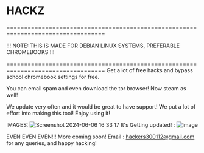 # HACKZ
==================================================================================

!!! NOTE: THIS IS MADE FOR DEBIAN LINUX SYSTEMS, PREFERABLE CHROMEBOOKS !!!

==================================================================================
Get a lot of free hacks and bypass school chromebook settings for free.

You can email spam and even download the tor browser! Now steam as well!

We update very often and it would be great to have support! 
We put a lot of effort into making this tool! Enjoy using it!

IMAGES:
![Screenshot 2024-06-06 16 33 17](https://github.com/AvexProducts/HACKZ/assets/169751050/3dcd5035-2661-4e17-b076-5af7b93a3dac)
It's Getting updated! : ![image](https://github.com/user-attachments/assets/3898f2c5-a9e0-4af8-a4f3-751e43bfa4f6)



EVEN EVEN EVEN!!! More coming soon! Email : hackers300112@gmail.com for any queries, and happy hacking!
